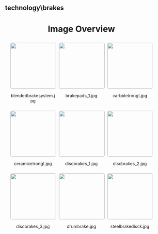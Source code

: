 ## technology\brakes
<style>
    .image-gallery {
        display: flex;
        flex-wrap: wrap;
        gap: 10px;
        justify-content: center;
        padding: 10px;
    }
    .image-gallery img {
        width: 150px;
        height: auto;
        border: 1px solid #ddd;
        border-radius: 5px;
    }
    .image-gallery div {
        flex: 1 1 calc(33.333% - 20px); /* Three images per row on large screens */
        max-width: 150px;
        text-align: center;
    }
    @media (max-width: 768px) {
        .image-gallery div {
            flex: 1 1 calc(50% - 20px); /* Two images per row on medium screens */
        }
    }
    @media (max-width: 480px) {
        .image-gallery div {
            flex: 1 1 100%; /* One image per row on small screens */
        }
    }
</style>
<h1 style ="text-align: center;"> Image Overview </h1> <div class="image-gallery">
<div>
<img src="https://media.evkx.net/multimedia/technology/brakes/blendedbrakesystem_st.jpg">
<p>blendedbrakesystem.jpg</p>
</div>
<div>
<img src="https://media.evkx.net/multimedia/technology/brakes/brakepads_1_st.jpg">
<p>brakepads_1.jpg</p>
</div>
<div>
<img src="https://media.evkx.net/multimedia/technology/brakes/carbidetrongt_st.jpg">
<p>carbidetrongt.jpg</p>
</div>
<div>
<img src="https://media.evkx.net/multimedia/technology/brakes/ceramicetrongt_st.jpg">
<p>ceramicetrongt.jpg</p>
</div>
<div>
<img src="https://media.evkx.net/multimedia/technology/brakes/discbrakes_1_st.jpg">
<p>discbrakes_1.jpg</p>
</div>
<div>
<img src="https://media.evkx.net/multimedia/technology/brakes/discbrakes_2_st.jpg">
<p>discbrakes_2.jpg</p>
</div>
<div>
<img src="https://media.evkx.net/multimedia/technology/brakes/discbrakes_3_st.jpg">
<p>discbrakes_3.jpg</p>
</div>
<div>
<img src="https://media.evkx.net/multimedia/technology/brakes/drumbrake_st.jpg">
<p>drumbrake.jpg</p>
</div>
<div>
<img src="https://media.evkx.net/multimedia/technology/brakes/steelbrakedisck_st.jpg">
<p>steelbrakedisck.jpg</p>
</div>
</div>
